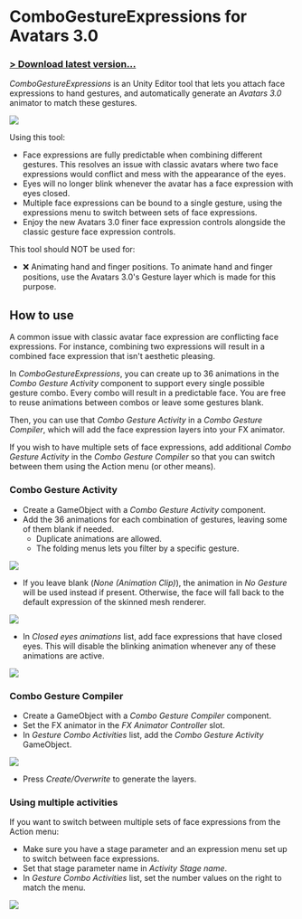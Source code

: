 # ComboGestureExpressions for Avatars 3.0

### [> Download latest version...](https://github.com/hai-vr/combo-gesture-expressions-av3/releases)

*ComboGestureExpressions* is an Unity Editor tool that lets you attach face expressions to hand gestures, and automatically generate an *Avatars 3.0* animator to match these gestures.

![](https://github.com/hai-vr/combo-gesture-expressions-av3/raw/z-res-pictures/Documentation/illustration.gif)

Using this tool:

- Face expressions are fully predictable when combining different gestures.
  This resolves an issue with classic avatars where two face expressions would conflict and mess with the appearance of the eyes.
- Eyes will no longer blink whenever the avatar has a face expression with eyes closed.
- Multiple face expressions can be bound to a single gesture, using the expressions menu to switch between sets of face expressions.
- Enjoy the new Avatars 3.0 finer face expression controls alongside the classic gesture face expression controls.

This tool should NOT be used for:

- ❌ Animating hand and finger positions.
  To animate hand and finger positions, use the Avatars 3.0's Gesture layer which is made for this purpose.

## How to use

A common issue with classic avatar face expression are conflicting face expressions. For instance, combining two expressions will result in a combined face expression that isn't aesthetic pleasing.

In *ComboGestureExpressions*, you can create up to 36 animations in the *Combo Gesture Activity* component to support every single possible gesture combo.
Every combo will result in a predictable face. You are free to reuse animations between combos or leave some gestures blank.

Then, you can use that *Combo Gesture Activity* in a *Combo Gesture Compiler*, which will add the face expression layers into your FX animator.

If you wish to have multiple sets of face expressions, add additional *Combo Gesture Activity* in the *Combo Gesture Compiler* so that you can switch between them using the Action menu (or other means).

### Combo Gesture Activity

- Create a GameObject with a *Combo Gesture Activity* component.
- Add the 36 animations for each combination of gestures, leaving some of them blank if needed.
  - Duplicate animations are allowed.
  - The folding menus lets you filter by a specific gesture.

![](https://github.com/hai-vr/combo-gesture-expressions-av3/raw/z-res-pictures/Documentation/inspector-activity-default_illustrated.png)

- If you leave blank (*None (Animation Clip)*), the animation in *No Gesture* will be used instead if present.
  Otherwise, the face will fall back to the default expression of the skinned mesh renderer.

![](https://github.com/hai-vr/combo-gesture-expressions-av3/raw/z-res-pictures/Documentation/inspector-activity-fallback_illustrated.png)

- In *Closed eyes animations* list, add face expressions that have closed eyes.
  This will disable the blinking animation whenever any of these animations are active.

![](https://github.com/hai-vr/combo-gesture-expressions-av3/raw/z-res-pictures/Documentation/inspector-activity-closed_illustrated.png)

### Combo Gesture Compiler

- Create a GameObject with a *Combo Gesture Compiler* component.
- Set the FX animator in the *FX Animator Controller* slot.
- In *Gesture Combo Activities* list, add the *Combo Gesture Activity* GameObject.

![](https://github.com/hai-vr/combo-gesture-expressions-av3/raw/z-res-pictures/Documentation/inspector-compiler-single.png)

- Press *Create/Overwrite* to generate the layers.

### Using multiple activities

If you want to switch between multiple sets of face expressions from the Action menu:

- Make sure you have a stage parameter and an expression menu set up to switch between face expressions.
- Set that stage parameter name in *Activity Stage name*.
- In *Gesture Combo Activities* list, set the number values on the right to match the menu.

![](https://github.com/hai-vr/combo-gesture-expressions-av3/raw/z-res-pictures/Documentation/inspector-compiler-multiple_illustrated.png)
